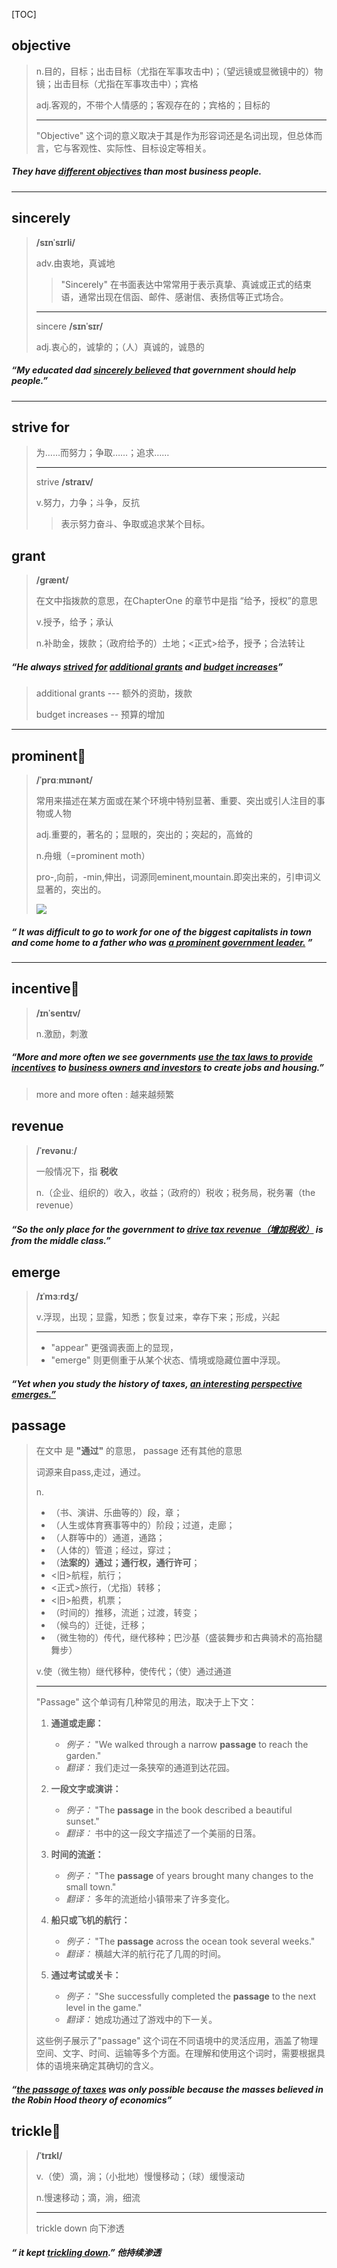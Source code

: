 [TOC]

## objective

> n.目的，目标；出击目标（尤指在军事攻击中)；（望远镜或显微镜中的）物镜；出击目标（尤指在军事攻击中）；宾格
>
> adj.客观的，不带个人情感的；客观存在的；宾格的；目标的
>
> ---
>
> "Objective" 这个词的意义取决于其是作为形容词还是名词出现，但总体而言，它与客观性、实际性、目标设定等相关。

##### They have <u>different **objectives**</u> than most business people.

---

## sincerely

> **/sɪnˈsɪrli/**
>
> adv.由衷地，真诚地
>
> > "Sincerely" 在书面表达中常常用于表示真挚、真诚或正式的结束语，通常出现在信函、邮件、感谢信、表扬信等正式场合。
>
> ---
>
> sincere **/sɪnˈsɪr/**
>
> adj.衷心的，诚挚的；（人）真诚的，诚恳的

##### “My educated dad <u>**sincerely** believed</u> that government should help people.”

---

## strive for

> 为……而努力；争取……；追求……
>
> ---
>
> strive **/straɪv/**
>
> v.努力，力争；斗争，反抗
>
> > 表示努力奋斗、争取或追求某个目标。

## grant

> **/ɡrænt/**
>
> 在文中指拨款的意思，在ChapterOne 的章节中是指 “给予，授权”的意思
>
> v.授予，给予；承认
>
> n.补助金，拨款；（政府给予的）土地；<正式>给予，授予；合法转让

##### “He always **<u>strived for</u>** <u>additional **grants**</u> and <u>budget increases</u>”

> additional grants --- 额外的资助，拨款
>
> budget increases -- 预算的增加

----

## prominent🚩

> **/ˈprɑːmɪnənt/**
>
> 常用来描述在某方面或在某个环境中特别显著、重要、突出或引人注目的事物或人物
>
> adj.重要的，著名的；显眼的，突出的；突起的，高耸的
>
> n.舟蛾（=prominent moth）
>
> pro-,向前，-min,伸出，词源同eminent,mountain.即突出来的，引申词义显著的，突出的。
>
> ![](https://ydlunacommon-cdn.nosdn.127.net/88c1c574a3a067c9d1c6f3ab04660227.jpg?)

##### “ It was difficult to go to work for one of the biggest capitalists in town and come home to a father who was <u>a **prominent** government leader.</u> ”

---

## incentive🚩

> **/ɪnˈsentɪv/**
>
> n.激励，刺激

##### “More and more often we see governments <u>use the tax laws to provide **incentives**</u> to <u>business owners and investors</u> to create jobs and housing.”

> more and more often : 越来越频繁

## revenue

> **/ˈrevənuː/**
>
> 一般情况下，指 **税收**
>
> n.（企业、组织的）收入，收益；（政府的）税收；税务局，税务署（the revenue）

##### “So the only place for the government to <u>drive tax **revenue**（增加税收）</u> is from the middle class.”

## emerge

> **/ɪˈmɜːrdʒ/**
>
> v.浮现，出现；显露，知悉；恢复过来，幸存下来；形成，兴起
>
> ---
>
> - "appear" 更强调表面上的显现，
> -  "emerge" 则更侧重于从某个状态、情境或隐藏位置中浮现。

##### “Yet when you study the history of taxes, <u>an interesting perspective **emerges**.”</u>

## passage

> 在文中 是 **"通过"** 的意思， passage 还有其他的意思
>
> 词源来自pass,走过，通过。
>
> n.
>
> - （书、演讲、乐曲等的）段，章；
> - （人生或体育赛事等中的）阶段；过道，走廊；
> - （人群等中的）通道，通路；
> - （人体的）管道；经过，穿过；
> - （**法案的）通过；通行权，通行许可**；
> - <旧>航程，航行；
> - <正式>旅行，（尤指）转移；
> - <旧>船费，机票；
> - （时间的）推移，流逝；过渡，转变；
> - （候鸟的）迁徙，迁移；
> - （微生物的）传代，继代移种；巴沙基（盛装舞步和古典骑术的高抬腿舞步）
>
> v.使（微生物）继代移种，使传代；（使）通过通道
>
> ---
>
> "Passage" 这个单词有几种常见的用法，取决于上下文：
>
> 1. **通道或走廊：**
>    - *例子：* "We walked through a narrow **passage** to reach the garden."
>    - *翻译：* 我们走过一条狭窄的通道到达花园。
>
> 2. **一段文字或演讲：**
>    - *例子：* "The **passage** in the book described a beautiful sunset."
>    - *翻译：* 书中的这一段文字描述了一个美丽的日落。
>
> 3. **时间的流逝：**
>    - *例子：* "The **passage** of years brought many changes to the small town."
>    - *翻译：* 多年的流逝给小镇带来了许多变化。
>
> 4. **船只或飞机的航行：**
>    - *例子：* "The **passage** across the ocean took several weeks."
>    - *翻译：* 横越大洋的航行花了几周的时间。
>
> 5. **通过考试或关卡：**
>    - *例子：* "She successfully completed the **passage** to the next level in the game."
>    - *翻译：* 她成功通过了游戏中的下一关。
>
> 这些例子展示了"passage" 这个词在不同语境中的灵活应用，涵盖了物理空间、文字、时间、运输等多个方面。在理解和使用这个词时，需要根据具体的语境来确定其确切的含义。

##### “<u>**the passage of** taxes</u> was only possible because the masses believed in the Robin Hood theory of economics”

## trickle🚩

> **/ˈtrɪkl/**
>
> v.（使）滴，淌；（小批地）慢慢移动；（球）缓慢滚动
>
> n.慢速移动；滴，淌，细流
>
> ---
>
> trickle down 向下渗透

##### “ it kept <u>**trickling down**</u>.”  他持续渗透



